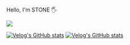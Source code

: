 <p>Hello, I'm STONE 🖐️</p>
<a href="https://www.instagram.com/p_samename" target="blank">
    <img src="https://img.shields.io/badge/instagram-E4405F?style=flat-square&logo=instagram&logoColor=white"/>
</a>

[![Velog's GitHub stats](https://velog-readme-stats.vercel.app/api/badge?name=p-samename)](https://velog.io/@p-samename) 
[![Velog's GitHub stats](https://velog-readme-stats.vercel.app/api?name=p-samename)](https://github.com/p-samename/velog-readme-stats)

